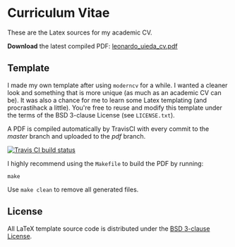# Curriculum Vitae

These are the Latex sources for my academic CV.

**Download** the latest compiled PDF:
[leonardo_uieda_cv.pdf](https://github.com/leouieda/cv/raw/pdf/leonardo_uieda_cv.pdf)

## Template

I made my own template after using `moderncv` for a while.
I wanted a cleaner look and something that is more unique (as much as an academic
CV can be).
It was also a chance for me to learn some Latex templating (and procrastihack a
little).
You're free to reuse and modify this template under the terms of the BSD
3-clause License (see `LICENSE.txt`).

A PDF is compiled automatically by TravisCI with every commit to the *master* branch
and uploaded to the *pdf* branch.

[![Travis CI build status](http://img.shields.io/travis/leouieda/cv/master.svg?style=flat-square&label=build)](https://travis-ci.org/leouieda/cv)

I highly recommend using the `Makefile` to build the PDF by running:

    make

Use `make clean` to remove all generated files.


## License

All LaTeX template source code is distributed under the [BSD 3-clause
License](https://opensource.org/licenses/BSD-3-Clause).
